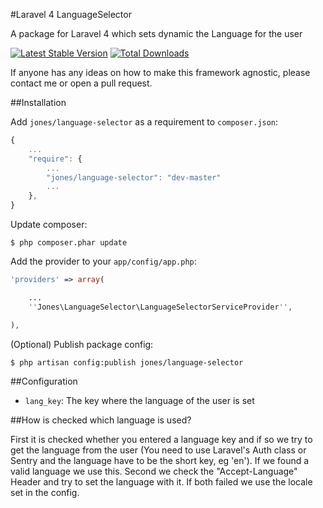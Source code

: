 #Laravel 4 LanguageSelector

A package for Laravel 4 which sets dynamic the Language for the user

[![Latest Stable Version](https://poser.pugx.org/jones/web-artisan/v/stable.png)](https://packagist.org/packages/jones/web-artisan)
[![Total Downloads](https://poser.pugx.org/jones/web-artisan/downloads.png)](https://packagist.org/packages/jones/web-artisan)

If anyone has any ideas on how to make this framework agnostic, please contact me or open a pull request.

##Installation

Add `jones/language-selector` as a requirement to `composer.json`:

```javascript
{
    ...
    "require": {
        ...
        "jones/language-selector": "dev-master"
        ...
    },
}
```

Update composer:

```
$ php composer.phar update
```

Add the provider to your `app/config/app.php`:

```php
'providers' => array(

    ...
    ''Jones\LanguageSelector\LanguageSelectorServiceProvider'',

),
```

(Optional) Publish package config:

```
$ php artisan config:publish jones/language-selector
```

##Configuration

 * `lang_key`: The key where the language of the user is set
 
##How is checked which language is used?

First it is checked whether you entered a language key and if so we try to get the language from the user
(You need to use Laravel's Auth class or Sentry and the language have to be the short key, eg 'en'). If we
found a valid language we use this.
Second we check the "Accept-Language" Header and try to set the language with it.
If both failed we use the locale set in the config.